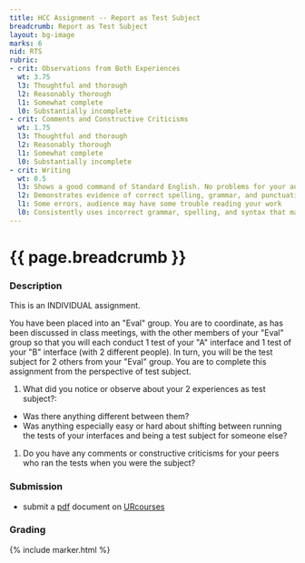 ```yaml
---
title: HCC Assignment -- Report as Test Subject
breadcrumb: Report as Test Subject
layout: bg-image
marks: 6
nid: RTS
rubric:
- crit: Observations from Both Experiences
  wt: 3.75
  l3: Thoughtful and thorough
  l2: Reasonably thorough
  l1: Somewhat complete
  l0: Substantially incomplete
- crit: Comments and Constructive Criticisms
  wt: 1.75
  l3: Thoughtful and thorough
  l2: Reasonably thorough
  l1: Somewhat complete
  l0: Substantially incomplete
- crit: Writing
  wt: 0.5
  l3: Shows a good command of Standard English. No problems for your audience
  l2: Demonstrates evidence of correct spelling, grammar, and punctuation. Audience will have little trouble reading your work
  l1: Some errors, audience may have some trouble reading your work
  l0: Consistently uses incorrect grammar, spelling, and syntax that makes it difficult for others to follow
---
```

# {{ page.breadcrumb }}

### Description

This is an INDIVIDUAL assignment.

You have been placed into an "Eval" group.
You are to coordinate, as has been discussed in class meetings, with the other members of your "Eval" group so that you will each conduct 1 test of your "A" interface and 1 test of your "B" interface (with 2 different people). In turn, you will be the test subject for 2 others from your "Eval" group.  You are to complete this assignment from the perspective of test subject.

1. What did you notice or observe about your 2 experiences as test subject?:
  * Was there anything different between them?
  * Was anything especially easy or hard about shifting between running the tests of your interfaces and being a test subject for someone else?
1. Do you have any comments or constructive criticisms for your peers who ran the tests when you were the subject?

### Submission

* submit a [pdf](https://en.wikipedia.org/wiki/PDF) document on [URcourses](https://urcourses.uregina.ca/course/view.php?id=2084)

### Grading

{% include marker.html %}
